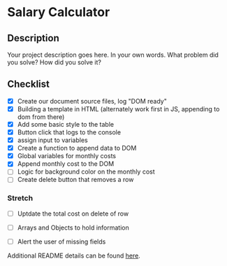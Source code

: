 # Salary Calculator

## Description

Your project description goes here. In your own words. What problem did you solve? How did you solve it?

## Checklist 

- [x] Create our document source files, log "DOM ready"
- [x] Building a template in HTML (alternately work first in JS, appending to dom from there)
- [x] Add some basic style to the table
- [x] Button click that logs to the console
- [x] assign input to variables
- [x] Create a function to append data to DOM
- [x] Global variables for monthly costs
- [x] Append monthly cost to the DOM
- [ ] Logic for background color on the monthly cost
- [ ] Create delete button that removes a row

### Stretch

- [ ] Uptdate the total cost on delete of row
- [ ] Arrays and Objects to hold information
- [ ] Alert the user of missing fields


Additional README details can be found [here](https://github.com/PrimeAcademy/readme-template/blob/master/README.md).
